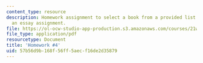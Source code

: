 ```yaml
---
content_type: resource
description: Homework assignment to select a book from a provided list to review for
  an essay assignment.
file: https://ol-ocw-studio-app-production.s3.amazonaws.com/courses/21w-777-the-science-essay-spring-2009/57b56d9b168f56ff5aecf16de2d35879_MIT21W_777s09_assn03_hw4.pdf
file_type: application/pdf
resourcetype: Document
title: 'Homework #4'
uid: 57b56d9b-168f-56ff-5aec-f16de2d35879
---
```

